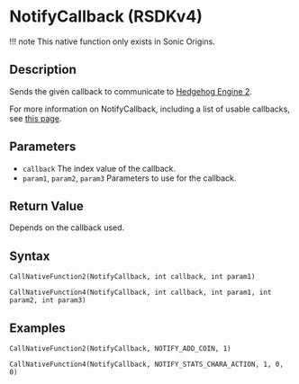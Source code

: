 # NotifyCallback (RSDKv4)

!!! note
    This native function only exists in Sonic Origins.

## Description
Sends the given callback to communicate to [Hedgehog Engine 2](/Games/SonicOrigins/HedgehogEngine2.md).

For more information on NotifyCallback, including a list of usable callbacks, see [this page](/Games/SonicOrigins/Documentation/NotifyCallback/README.md).

## Parameters
- `callback`
The index value of the callback.
- `param1`, `param2`, `param3`
Parameters to use for the callback.

## Return Value
Depends on the callback used.

## Syntax
```
CallNativeFunction2(NotifyCallback, int callback, int param1)
```
```
CallNativeFunction4(NotifyCallback, int callback, int param1, int param2, int param3)
```

## Examples
```
CallNativeFunction2(NotifyCallback, NOTIFY_ADD_COIN, 1)
```
```
CallNativeFunction4(NotifyCallback, NOTIFY_STATS_CHARA_ACTION, 1, 0, 0)
```